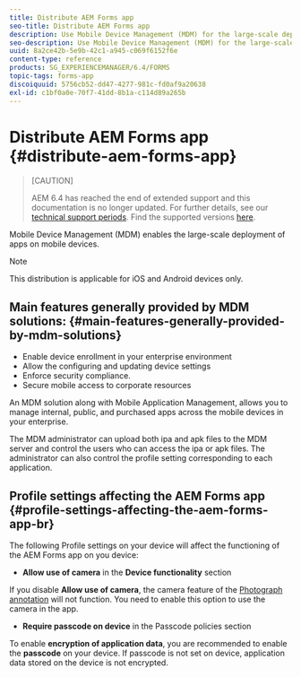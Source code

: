 ```yaml
---
title: Distribute AEM Forms app
seo-title: Distribute AEM Forms app
description: Use Mobile Device Management (MDM) for the large-scale deployment of apps on mobile devices.
seo-description: Use Mobile Device Management (MDM) for the large-scale deployment of apps on mobile devices.
uuid: 8a2ce42b-5e9b-42c1-a945-c069f6152f6e
content-type: reference
products: SG_EXPERIENCEMANAGER/6.4/FORMS
topic-tags: forms-app
discoiquuid: 5756cb52-dd47-4277-981c-fd0af9a20638
exl-id: c1bf0a0e-70f7-41dd-8b1a-c114d89a265b
---
```

# Distribute AEM Forms app {#distribute-aem-forms-app}

>[CAUTION]
>
>AEM 6.4 has reached the end of extended support and this documentation is no longer updated. For further details, see our [technical support periods](https://helpx.adobe.com/support/programs/eol-matrix.html). Find the supported versions [here](https://experienceleague.adobe.com/docs/).

Mobile Device Management (MDM) enables the large-scale deployment of apps on mobile devices.

>[!NOTE]
>
>This distribution is applicable for iOS and Android devices only.

## Main features generally provided by MDM solutions: {#main-features-generally-provided-by-mdm-solutions}

* Enable device enrollment in your enterprise environment  
* Allow the configuring and updating device settings  
* Enforce security compliance.  
* Secure mobile access to corporate resources

An MDM solution along with Mobile Application Management, allows you to manage internal, public, and purchased apps across the mobile devices in your enterprise.

The MDM administrator can upload both ipa and apk files to the MDM server and control the users who can access the ipa or apk files. The administrator can also control the profile setting corresponding to each application.

## Profile settings affecting the AEM Forms app {#profile-settings-affecting-the-aem-forms-app-br}

The following Profile settings on your device will affect the functioning of the AEM Forms app on you device:

* **Allow use of camera** in the **Device functionality** section

If you disable **Allow use of camera**, the camera feature of the [Photograph annotation](/help/forms/using/add-attachments.md) will not function. You need to enable this option to use the camera in the app.

* **Require passcode on device** in the Passcode policies section

To enable **encryption of application data**, you are recommended to enable the **passcode** on your device. If passcode is not set on device, application data stored on the device is not encrypted.
